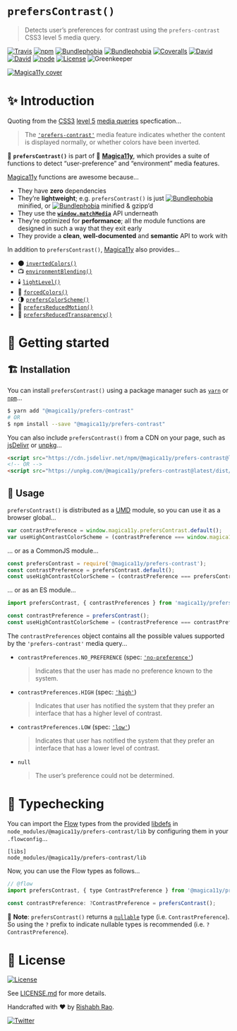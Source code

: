 `prefersContrast()`
==================
> Detects user’s preferences for contrast using the `prefers-contrast` CSS3 level 5 media query.

[![Travis](https://img.shields.io/travis/com/magica11y/prefers-contrast.svg?style=for-the-badge)](https://travis-ci.com/magica11y/prefers-contrast)
[![npm](https://img.shields.io/npm/v/@magica11y/prefers-contrast.svg?style=for-the-badge "NPM")](https://www.npmjs.com/package/@magica11y/prefers-contrast)
[![Bundlephobia](https://img.shields.io/bundlephobia/min/@magica11y/prefers-contrast.svg?style=for-the-badge "Bundle size (minified)")](https://bundlephobia.com/result?p=@magica11y/prefers-contrast)
[![Bundlephobia](https://img.shields.io/bundlephobia/minzip/@magica11y/prefers-contrast.svg?style=for-the-badge "Bundle size (minified+gzipped)")](https://bundlephobia.com/result?p=@magica11y/prefers-contrast)
[![Coveralls](https://img.shields.io/coveralls/magica11y/prefers-contrast.svg?style=for-the-badge "Test coverage status")](https://coveralls.io/r/magica11y/prefers-contrast)
[![David](https://img.shields.io/david/magica11y/prefers-contrast.svg?style=for-the-badge "Dependencies")](https://david-dm.org/magica11y/prefers-contrast)
[![David](https://img.shields.io/david/dev/magica11y/prefers-contrast.svg?style=for-the-badge "Dev Dependencies")](https://david-dm.org/magica11y/prefers-contrast?type=dev)
[![node](https://img.shields.io/node/v/@magica11y/prefers-contrast.svg?style=for-the-badge "Node engine")](https://www.npmjs.com/package/@magica11y/prefers-contrast)
[![License](https://img.shields.io/github/license/magica11y/prefers-contrast.svg?style=for-the-badge "MIT license")](LICENSE.md)
![Greenkeeper](https://badges.greenkeeper.io/magica11y/prefers-contrast.svg?style=flat-square "Greenkeeper")

[![Magica11y cover](https://cdn.jsdelivr.net/gh/magica11y/cauldron@1.0.7/assets/Magica11y-cover.jpg "Magica11y cover")](https://magica11y.github.io)


# :sparkles: Introduction

Quoting from the [CSS3](https://developer.mozilla.org/en-US/docs/Web/CSS/CSS3) [level 5](https://drafts.csswg.org/mediaqueries-5)
[media queries](https://developer.mozilla.org/en-US/docs/Web/CSS/Media_Queries) specfication…

> The [`'prefers-contrast'`](https://drafts.csswg.org/mediaqueries-5/#prefers-contrast) media feature
> indicates whether the content is displayed normally, or whether colors have been inverted.

:high_brightness: **`prefersContrast()`** is part of :crystal_ball: [**Magica11y**](https://magica11y.github.io),
which provides a suite of functions to detect “user-preference” and “environment” media features.

[Magica11y](https://magica11y.github.io) functions are awesome because…
  * They have **zero** dependencies
  * They’re **lightweight**; e.g. `prefersContrast()` is just [![Bundlephobia](https://img.shields.io/bundlephobia/min/@magica11y/prefers-contrast.svg?style=flat-square&label "Bundle size (minified)")](https://bundlephobia.com/result?p=@magica11y/prefers-contrast) minified, or [![Bundlephobia](https://img.shields.io/bundlephobia/minzip/@magica11y/prefers-contrast.svg?style=flat-square&label "Bundle size (minified+gzipped)")](https://bundlephobia.com/result?p=@magica11y/prefers-contrast) minified & gzipp’d
  * They use the **[`window.matchMedia`](https://developer.mozilla.org/docs/Web/API/Window/matchMedia)** API underneath
  * They’re optimized for **performance**; all the module functions are designed in such a way that they exit early
  * They provide a **clean**, **well-documented** and **semantic** API to work with

In addition to `prefersContrast()`, [Magica11y](https://magica11y.github.io) also provides…

  * :new_moon: [`invertedColors()`](https://github.com/magica11y/inverted-colors)
  * :tv: [`environmentBlending()`](https://github.com/magica11y/environment-blending)
  * :candle: [`lightLevel()`](https://github.com/magica11y/light-level)
  * :art: [`forcedColors()`](https://github.com/magica11y/forced-colors)
  * :last_quarter_moon: [`prefersColorScheme()`](https://github.com/magica11y/prefers-color-scheme)
  * :roller_coaster: [`prefersReducedMotion()`](https://github.com/magica11y/prefers-reduced-motion)
  * :gem: [`prefersReducedTransparency()`](https://github.com/magica11y/prefers-reduced-transparency)

# :rocket: Getting started

## :building_construction: Installation

You can install `prefersContrast()` using a package manager such as [`yarn`](https://yarnpkg.com/en/package/@magica11y/prefers-contrast) or [`npm`](https://www.npmjs.com/package/@magica11y/prefers-contrast)…

```sh
$ yarn add "@magica11y/prefers-contrast"
# OR
$ npm install --save "@magica11y/prefers-contrast"
```

You can also include `prefersContrast()` from a CDN on your page, such as [jsDelivr](https://www.jsdelivr.com/package/npm/@magica11y/prefers-contrast) or [unpkg](https://unpkg.com/@magica11y/prefers-contrast)…

```html
<script src="https://cdn.jsdelivr.net/npm/@magica11y/prefers-contrast@latest/dist/magica11y.prefersContrast.min.js"></script>
<!-- OR -->
<script src="https://unpkg.com/@magica11y/prefers-contrast@latest/dist/magica11y.prefersContrast.js"></script>
```

## :game_die: Usage

`prefersContrast()` is distributed as a [UMD](https://github.com/umdjs/umd) module, so you can use it as a browser global…

```js
var contrastPreference = window.magica11y.prefersContrast.default();
var useHighContrastColorScheme = (contrastPreference === window.magica11y.prefersContrast.contrastPreferences.HIGH);
```

… or as a CommonJS module…

```js
const prefersContrast = require('@magica11y/prefers-contrast');
const contrastPreference = prefersContrast.default();
const useHighContrastColorScheme = (contrastPreference === prefersContrast.contrastPreferences.HIGH);
```

… or as an ES module…

```js
import prefersContrast, { contrastPreferences } from 'magica11y/prefersContrast';

const contrastPreference = prefersContrast();
const useHighContrastColorScheme = (contrastPreference === contrastPreferences.HIGH);
```

The `contrastPreferences` object contains all the possible values supported by the `'prefers-contrast'` media query…

* `contrastPreferences.NO_PREFERENCE` (spec: [`'no-preference'`](https://drafts.csswg.org/mediaqueries-5/#valdef-media-prefers-contrast-no-preference))
  > Indicates that the user has made no preference known to the system.
* `contrastPreferences.HIGH` (spec: [`'high'`](https://drafts.csswg.org/mediaqueries-5/#valdef-media-prefers-contrast-high))
  > Indicates that user has notified the system that they prefer an interface that has a higher level of contrast.
* `contrastPreferences.LOW` (spec: [`'low'`](https://drafts.csswg.org/mediaqueries-5/#valdef-media-prefers-contrast-low))
  > Indicates that user has notified the system that they prefer an interface that has a lower level of contrast.
* `null`
  > The user’s preference could not be determined.


# :checkered_flag: Typechecking

You can import the [Flow](https://flow.org) types from the provided [libdefs](https://flow.org/en/docs/libdefs)
in `node_modules/@magica11y/prefers-contrast/lib` by configuring them in your `.flowconfig`…

```
[libs]
node_modules/@magica11y/prefers-contrast/lib
```

Now, you can use the Flow types as follows…

```js
// @flow
import prefersContrast, { type ContrastPreference } from '@magica11y/prefers-contrast';

const contrastPreference: ?ContrastPreference = prefersContrast();
```

:tophat: **Note**: `prefersContrast()` returns a [`nullable`](https://flow.org/en/docs/types/primitives/#toc-null-and-void)
type (i.e. `ContrastPreference`). So using the `?` prefix to indicate nullable types is recommended (i.e. `?ContrastPreference`).


# :scroll: License

[![License](https://img.shields.io/github/license/magica11y/magica11y.svg?style=for-the-badge "MIT license")](LICENSE.md)

See [LICENSE.md](LICENSE.md) for more details.

Handcrafted with :heart: by [Rishabh Rao](https://github.com/rishabhsrao).

[![Twitter](https://img.shields.io/twitter/follow/rishabhsrao.svg?style=social)](https://twitter.com/rishabhsrao)

